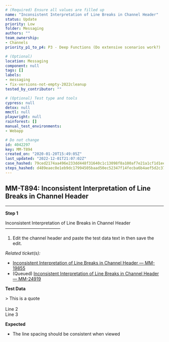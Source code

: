 ```yaml
---
# (Required) Ensure all values are filled up
name: "Inconsistent Interpretation of Line Breaks in Channel Header"
status: Update
priority: Low
folder: Messaging
authors: ""
team_ownership:
- Channels
priority_p1_to_p4: P3 - Deep Functions (Do extensive scenarios work?)

# (Optional)
location: Messaging
component: null
tags: []
labels:
- messaging
- fix-versions-not-empty-2022cleanup
tested_by_contributor: ""

# (Optional) Test type and tools
cypress: null
detox: null
mmctl: null
playwright: null
rainforest: []
manual_test_environments:
- Webapp

# Do not change
id: 4042297
key: MM-T894
created_on: "2020-01-20T15:49:05Z"
last_updated: "2022-12-01T21:07:02Z"
case_hashed: 79ced2174aa496e233dd448f31640c1c13098f8a100af7e21a1cf1d1ee3e11b88e475a8bd5e8dbecce7af7e570d39711
steps_hashed: d489eaec0e1eb9dc17994505baad50ec52347f14fecba6b4aef5d2c37d27c4fbab97a83681d61468121149d5e197a642
---
```


<!-- (Auto-generated) Based on frontmatter's "key" and "name" -->

## MM-T894: Inconsistent Interpretation of Line Breaks in Channel Header

---

**Step 1**

Inconsistent Interpretation of Line Breaks in Channel Header\
–––––––––––––––––––––––––

1. Edit the channel header and paste the test data text in then save the edit.

_Related ticket(s):_

- [Inconsistent Interpretation of Line Breaks in Channel Header — MM-19855](https://mattermost.atlassian.net/browse/MM-19855)
- (Queued) [Inconsistent Interpretation of Line Breaks in Channel Header — MM-24919](https://mattermost.atlassian.net/browse/MM-24919)

**Test Data**

\> This is a quote\
\
Line 2\
Line 3

**Expected**

- The line spacing should be consistent when viewed

